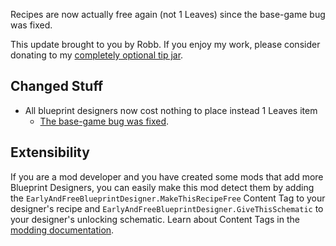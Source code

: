 Recipes are now actually free again (not 1 Leaves) since the base-game bug was fixed.




This update brought to you by Robb.
If you enjoy my work, please consider donating to my [completely optional tip jar](https://ko-fi.com/robb4).

## Changed Stuff

- All blueprint designers now cost nothing to place instead 1 Leaves item
  - [The base-game bug was fixed](https://www.answeroverflow.com/m/1290190197501460521).

## Extensibility

If you are a mod developer and you have created some mods that add more Blueprint Designers,
you can easily make this mod detect them by adding the
`EarlyAndFreeBlueprintDesigner.MakeThisRecipeFree` Content Tag to your designer's recipe
and `EarlyAndFreeBlueprintDesigner.GiveThisSchematic` to your designer's unlocking schematic.
Learn about Content Tags in the [modding documentation](https://docs.ficsit.app/satisfactory-modding/latest/Development/ModLoader/ContentTagRegistry.html).
